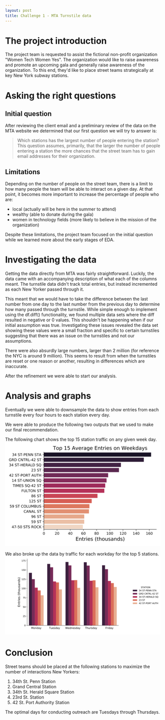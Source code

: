 ```yaml
---
layout: post
title: Challenge 1 - MTA Turnstile data
---
```


# The project introduction
The project team is requested to assist the fictional non-profit organization "Women Tech Women Yes". The organization would like to raise awareness and promote an upcoming gala and generally raise awareness of the organization. To this end, they'd like to place street teams strategically at key New York subway stations.

# Asking the right questions

## Initial question
After reviewing the client email and a preliminary review of the data on the MTA website we determined that our first question we will try to answer is:
> Which stations has the largest number of people entering the station?
This question assumes, primarily, that the larger the number of people entering a station the more chances that the street team has to gain email addresses for their organization.

## Limitations
Depending on the number of people on the street team, there is a limit to how many people the team will be able to interact on a given day. At that point, it becomes more important to increase the percentage of people who are:
- local (actually will be here in the summer to attend)
- wealthy (able to donate during the gala)
- women in technology fields (more likely to believe in the mission of the organization)

Despite these limitations, the project team focused on the initial question while we learned more about the early stages of EDA.

# Investigating the data
Getting the data directly from MTA was fairly straightforward. Luckily, the data came with an accompanying description of what each of the columns meant. The turnstile data didn't track total entries, but instead incremented as each New Yorker passed through it.

This meant that we would have to take the difference between the last number from one day to the last number from the previous day to determine how many passed through the turnstile. While simple enough to implement using the df.diff() functionality, we found multiple data sets where the diff resulted in negative or 0 values. This shouldn't be happening when if our initial assumption was true. Investigating these issues revealed the data set showing these values were a small fraction and specific to certain turnstiles suggesting that there was an issue on the turnstiles and not our assumptions.

There were also absurdly large numbers, larger than 2 million (for reference the NYC is around 9 million). This seems to result from when the turnstiles are reset or one reason or another, resulting in differences which are inaccurate.

After the refinement we were able to start our analysis.


# Analysis and graphs
Eventually we were able to downsample the data to show entries from each turnstile every four hours to each station every day.

We were able to produce the following two outputs that we used to make our final recommendation.

The following chart shows the top 15 station traffic on any given week day.
![Top 15 stations](./images/202001/avg_weekdays.svg)

We also broke up the data by traffic for each workday for the top 5 stations.
![Top 15 stations](images/202001/top5_weekdays.svg)


# Conclusion
Street teams should be placed at the following stations to maximize the number of interactions New Yorkers: ​

1. 34th St. Penn Station​
2. Grand Central Station​
3. 34th St. Herald Square Station​
4. 23rd St. Station​
5. 42 St. Port Authority Station​

The optimal days for conducting outreach are Tuesdays through Thursdays.
